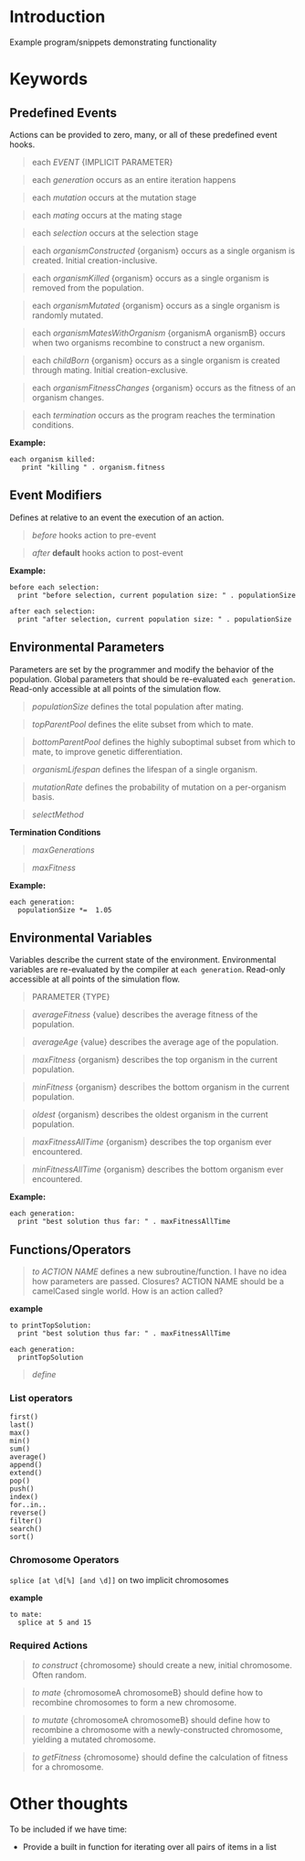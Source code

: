 # Introduction #

Example program/snippets demonstrating functionality

# Keywords #
## Predefined Events ##
Actions can be provided to zero, many, or all of these predefined event hooks.

> each _EVENT_ {IMPLICIT PARAMETER}

> each _generation_ occurs as an entire iteration happens

> each _mutation_ occurs at the mutation stage

> each _mating_ occurs at the mating stage

> each _selection_ occurs at the selection stage

> each _organismConstructed_ {organism} occurs as a single organism is created.  Initial creation-inclusive.

> each _organismKilled_ {organism} occurs as a single organism is removed from the population.

> each _organismMutated_ {organism} occurs as a single organism is randomly mutated.

> each _organismMatesWithOrganism_ {organismA organismB} occurs when two organisms recombine to construct a new organism.

> each _childBorn_ {organism} occurs as a single organism is created through mating. Initial creation-exclusive.

> each _organismFitnessChanges_ {organism} occurs as the fitness of an organism changes.

> each _termination_ occurs as the program reaches the termination conditions.

**Example:**
```
each organism killed:
   print "killing " . organism.fitness
```

## Event Modifiers ##
Defines at relative to an event the execution of an action.

> _before_ hooks action to pre-event

> _after_ **default** hooks action to post-event

**Example:**
```
before each selection:
  print "before selection, current population size: " . populationSize

after each selection:
  print "after selection, current population size: " . populationSize
```


## Environmental Parameters ##
Parameters are set by the programmer and modify the behavior of the population.
Global parameters that should be re-evaluated `each generation`.
Read-only accessible at all points of the simulation flow.

> _populationSize_ defines the total population after mating.

> _topParentPool_ defines the elite subset from which to mate.

> _bottomParentPool_ defines the highly suboptimal subset from which to mate, to improve genetic differentiation.

> _organismLifespan_ defines the lifespan of a single organism.

> _mutationRate_ defines the probability of mutation on a per-organism basis.

> _selectMethod_

**Termination Conditions**

> _maxGenerations_

> _maxFitness_

**Example:**
```
each generation:
  populationSize *=  1.05
```


## Environmental Variables ##
Variables describe the current state of the environment.
Environmental variables are re-evaluated by the compiler at `each generation`.
Read-only accessible at all points of the simulation flow.

> PARAMETER {TYPE}

> _averageFitness_ {value} describes the average fitness of the population.

> _averageAge_ {value} describes the average age of the population.

> _maxFitness_ {organism} describes the top organism in the current population.

> _minFitness_ {organism} describes the bottom organism in the current population.

> _oldest_ {organism} describes the oldest organism in the current population.

> _maxFitnessAllTime_ {organism} describes  the top organism ever encountered.

> _minFitnessAllTime_ {organism} describes the bottom organism ever encountered.

**Example:**
```
each generation:
  print "best solution thus far: " . maxFitnessAllTime
```


## Functions/Operators ##

> _to ACTION NAME_ defines a new subroutine/function. I have no idea how parameters are passed. Closures?
ACTION NAME should be a camelCased single world.  How is an action called?

**example**
```
to printTopSolution:
  print "best solution thus far: " . maxFitnessAllTime

each generation:
  printTopSolution
```

> _define_



### List operators ###
```
first()
last()
max()
min() 
sum()
average() 
append()
extend()
pop() 
push() 
index() 
for..in..
reverse() 
filter() 
search() 
sort()
```

### Chromosome Operators ###
`splice [at \d[%] [and \d]]`  on two implicit chromosomes

**example**
```
to mate:
  splice at 5 and 15
```

### Required Actions ###
> _to construct_ {chromosome} should create a new, initial chromosome. Often random.

> _to mate_ {chromosomeA chromosomeB} should define how to recombine chromosomes to form a new chromosome.

> _to mutate_ {chromosomeA chromosomeB} should define how to recombine a chromosome with a newly-constructed chromosome, yielding a mutated chromosome.

> _to getFitness_ {chromosome} should define the calculation of fitness for a chromosome.

# Other thoughts #
To be included if we have time:
  * Provide a built in function for iterating over all pairs of items in a list